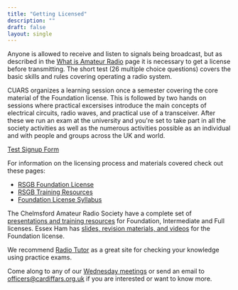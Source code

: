 ```yaml
---
title: "Getting Licensed"
description: ""
draft: false
layout: single
---
```


Anyone is allowed to receive and listen to signals being broadcast, but as described in the [What is Amateur Radio](https://www.cardiffars.org.uk/what/) page it is necessary to get a license before transmitting. The short test (26 multiple choice questions) covers the basic skills and rules covering operating a radio system.

CUARS organizes a learning session once a semester covering the core material of the Foundation license. This is followed by two hands on sessions where practical excersises introduce the main concepts of electrical circuits, radio waves, and practical use of a transceiver. After these we run an exam at the university and you're set to take part in all the society activities as well as the numerous activities possible as an individual and with people and groups across the UK and world.

<a href="https://forms.gle/NqP1aFo2c1k9r3ii7" class="button is-link">Test Signup Form<a>

For information on the licensing process and materials covered check out these pages:

* [RSGB Foundation License](https://thersgb.org/services/education/downloads/pdf/foundation_syllabus.pdf)
* [RSGB Training Resources](https://rsgb.org/main/clubs-training/training-resources/)
* [Foundation License Syllabus](https://thersgb.org/services/education/downloads/pdf/foundation_syllabus.pdf)

The Chelmsford Amateur Radio Society have a complete set of [presentations and training resources](http://g0mwt.org.uk/training/courses/index.htm) for Foundation, Intermediate and Full licenses. Essex Ham has [slides, revision materials, and videos](https://www.essexham.co.uk/train/foundation-slides/) for the Foundation license. 

We recommend [Radio Tutor](https://radiotutor.uk/) as a great site for checking your knowledge using practice exams.

Come along to any of our [Wednesday meetings](/about) or send an email to officers@cardiffars.org.uk if you are interested or want to know more.

